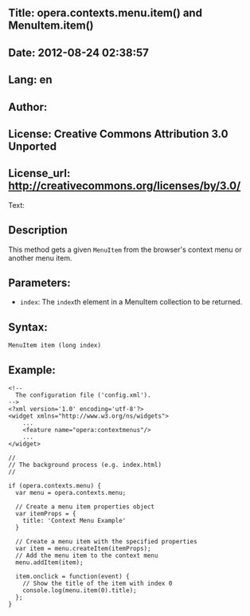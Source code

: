 Title: opera.contexts.menu.item() and MenuItem.item()
----
Date: 2012-08-24 02:38:57
----
Lang: en
----
Author: 
----
License: Creative Commons Attribution 3.0 Unported
----
License_url: http://creativecommons.org/licenses/by/3.0/
----
Text:

<h2>Description</h2>

<p>This method gets a given <code>MenuItem</code> from the browser&#39;s context menu or another menu item.</p>

<h2>Parameters:</h2>

<ul>
    <li><code>index</code>: The <code>index</code>th element in a MenuItem collection to be returned.</li>
</ul>

<h2>Syntax:</h2>

<p><code>MenuItem item (long index)</code></p>

<h2>Example:</h2>

<pre><code>&lt;!-- 
  The configuration file (&#39;config.xml&#39;).
--&gt;
&lt;?xml version=&#39;1.0&#39; encoding=&#39;utf-8&#39;?&gt;
&lt;widget xmlns=&quot;http://www.w3.org/ns/widgets&quot;&gt;
    ...
    &lt;feature name=&quot;opera:contextmenus&quot;/&gt;
    ...
&lt;/widget&gt;</code></pre>    

<pre><code>//
// The background process (e.g. index.html)
//

if (opera.contexts.menu) {
  var menu = opera.contexts.menu;
  
  // Create a menu item properties object
  var itemProps = {
    title: &#39;Context Menu Example&#39;
  }

  // Create a menu item with the specified properties
  var item = menu.createItem(itemProps);
  // Add the menu item to the context menu
  menu.addItem(item);
  
  item.onclick = function(event) {
    // Show the title of the item with index 0
    console.log(menu.item(0).title);
  };
}</code></pre>
